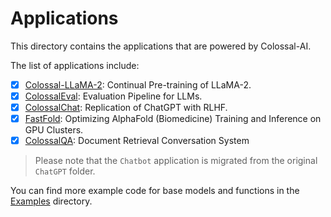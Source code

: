 # Applications

This directory contains the applications that are powered by Colossal-AI.

The list of applications include:

- [X] [Colossal-LLaMA-2](./Colossal-LLaMA-2/): Continual Pre-training of LLaMA-2.
- [X] [ColossalEval](./ColossalEval): Evaluation Pipeline for LLMs.
- [X] [ColossalChat](./Chat/README.md): Replication of ChatGPT with RLHF.
- [X] [FastFold](https://github.com/hpcaitech/FastFold): Optimizing AlphaFold (Biomedicine) Training and Inference on GPU Clusters.
- [X] [ColossalQA](./ColossalQA/README.md): Document Retrieval Conversation System

> Please note that the `Chatbot` application is migrated from the original `ChatGPT` folder.

You can find more example code for base models and functions in the [Examples](https://github.com/hpcaitech/ColossalAI/tree/main/examples) directory.

